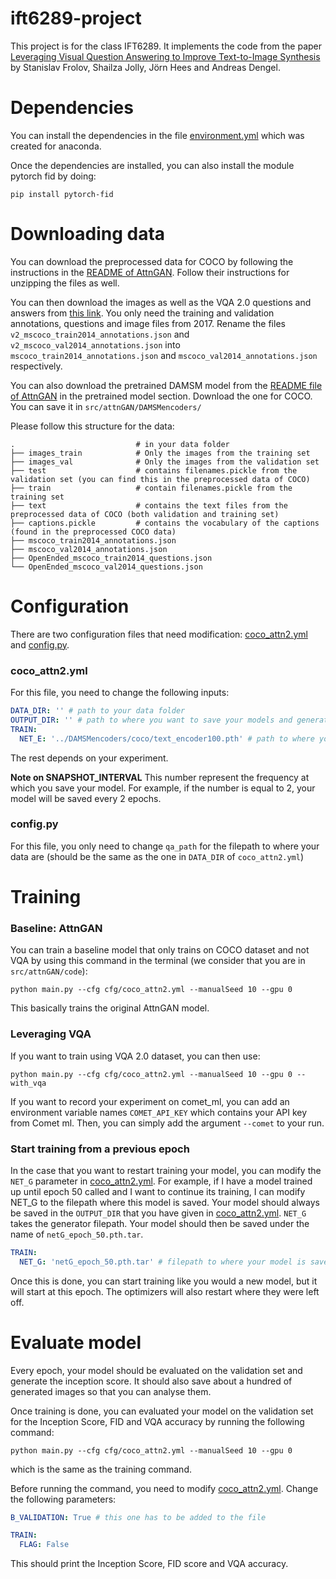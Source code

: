 # ift6289-project

This project is for the class IFT6289. It implements the code from the paper [Leveraging Visual Question Answering to Improve Text-to-Image
Synthesis](https://doi.org/10.48550/arXiv.2010.14953) by Stanislav Frolov, Shailza Jolly, Jörn Hees and Andreas Dengel.

# Dependencies
You can install the dependencies in the file [environment.yml](environment.yml) which was created for anaconda.

Once the dependencies are installed, you can also install the module pytorch fid by doing:
````shell
pip install pytorch-fid
````

# Downloading data
You can download the preprocessed data for COCO by following the instructions in the [README of AttnGAN](src/attnGAN/README.md). Follow their instructions for unzipping the files as well.

You can then download the images as well as the VQA 2.0 questions and answers from [this link](https://visualqa.org/download.html). You only need the training and validation annotations, questions and image files from 2017.
Rename the files ``v2_mscoco_train2014_annotations.json`` and `v2_mscoco_val2014_annotations.json` into `mscoco_train2014_annotations.json` and `mscoco_val2014_annotations.json` respectively.

You can also download the pretrained DAMSM model from the [README file of AttnGAN](src/attnGAN/README.md) in the pretrained model section. Download the one for COCO. You can save it in `src/attnGAN/DAMSMencoders/`

Please follow this structure for the data:
````
.                           # in your data folder
├── images_train            # Only the images from the training set
├── images_val              # Only the images from the validation set
├── test                    # contains filenames.pickle from the validation set (you can find this in the preprocessed data of COCO)
├── train                   # contain filenames.pickle from the training set
├── text                    # contains the text files from the preprocessed data of COCO (both validation and training set)
├── captions.pickle         # contains the vocabulary of the captions (found in the preprocessed COCO data)
├── mscoco_train2014_annotations.json
├── mscoco_val2014_annotations.json
├── OpenEnded_mscoco_train2014_questions.json
└── OpenEnded_mscoco_val2014_questions.json
````

# Configuration
There are two configuration files that need modification: [coco_attn2.yml](src/attnGAN/code/cfg/coco_attn2.yml) and [config.py](src/attnGAN/code/vqa/config.py).

### coco_attn2.yml
For this file, you need to change the following inputs:
````yaml
DATA_DIR: '' # path to your data folder
OUTPUT_DIR: '' # path to where you want to save your models and generated images
TRAIN:
  NET_E: '../DAMSMencoders/coco/text_encoder100.pth' # path to where you saved the pretrained DAMSM model
````
The rest depends on your experiment.

**Note on SNAPSHOT_INTERVAL** This number represent the frequency at which you save your model. For example, if the number is equal to 2, your model will be saved every 2 epochs. 

### config.py

For this file, you only need to change `qa_path` for the filepath to where your data are (should be the same as the one in `DATA_DIR` of `coco_attn2.yml`)

# Training

### Baseline: AttnGAN

You can train a baseline model that only trains on COCO dataset and not VQA by using this command in the terminal (we consider that you are in `src/attnGAN/code`):
````shell
python main.py --cfg cfg/coco_attn2.yml --manualSeed 10 --gpu 0
````
This basically trains the original AttnGAN model.

### Leveraging VQA
If you want to train using VQA 2.0 dataset, you can then use:
````shell
python main.py --cfg cfg/coco_attn2.yml --manualSeed 10 --gpu 0 --with_vqa
````

If you want to record your experiment on comet_ml, you can add an environment variable names `COMET_API_KEY` which contains your API key from Comet ml. Then, you can simply add the argument `--comet` to your run.

### Start training from a previous epoch
In the case that you want to restart training your model, you can modify the `NET_G` parameter in [coco_attn2.yml](src/attnGAN/code/cfg/coco_attn2.yml). For example, if I have a model trained up until epoch 50 called and I want to continue its training, I can modify NET_G to the filepath where this model is saved. Your model should always be saved in the `OUTPUT_DIR` that you have given in [coco_attn2.yml](src/attnGAN/code/cfg/coco_attn2.yml). `NET_G` takes the generator filepath. Your model should then be saved under the name of `netG_epoch_50.pth.tar`.
````yaml
TRAIN:
  NET_G: 'netG_epoch_50.pth.tar' # filepath to where your model is saved, put the generator file
````
Once this is done, you can start training like you would a new model, but it will start at this epoch. The optimizers will also restart where they were left off.

# Evaluate model

Every epoch, your model should be evaluated on the validation set and generate the inception score. It should also save about a hundred of generated images so that you can analyse them.

Once training is done, you can evaluated your model on the validation set for the Inception Score, FID and VQA accuracy by running the following command:
````shell
python main.py --cfg cfg/coco_attn2.yml --manualSeed 10 --gpu 0
````
which is the same as the training command.

Before running the command, you need to modify [coco_attn2.yml](src/attnGAN/code/cfg/coco_attn2.yml).
Change the following parameters:
````yaml
B_VALIDATION: True # this one has to be added to the file

TRAIN:
  FLAG: False
````

This should print the Inception Score, FID score and VQA accuracy.